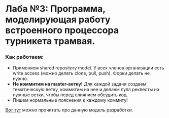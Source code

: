 # Лаба №3: Программа, моделирующая работу встроенного процессора турникета трамвая.
### Как работаем:
* Применяем shared repository model. У всех членов организации есть write access (можно делать clone, pull, push). Форки делать не нужно.
* __Не коммитим на master-ветку!__ Для каждой задачи создаем тематическую ветку, коммитим на нее и делаем пулл реквесты на нужные ветки,
чтобы перед слиянием обсудить код.
* Пишем нормальные пояснения к каждому коммиту!

[Вот тут](https://gist.github.com/seshness/3943237) можно прочитать про данную модель разработки.
